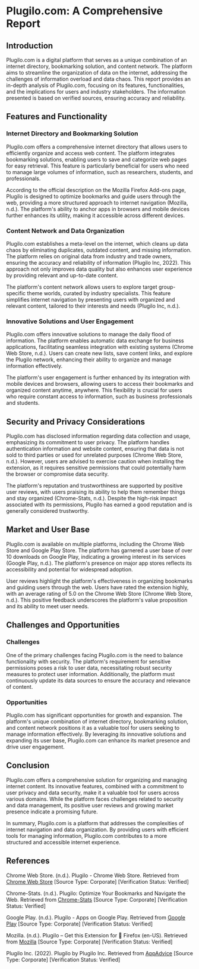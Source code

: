 # Plugilo.com: A Comprehensive Report

## Introduction

Plugilo.com is a digital platform that serves as a unique combination of an internet directory, bookmarking solution, and content network. The platform aims to streamline the organization of data on the internet, addressing the challenges of information overload and data chaos. This report provides an in-depth analysis of Plugilo.com, focusing on its features, functionalities, and the implications for users and industry stakeholders. The information presented is based on verified sources, ensuring accuracy and reliability.

## Features and Functionality

### Internet Directory and Bookmarking Solution

Plugilo.com offers a comprehensive internet directory that allows users to efficiently organize and access web content. The platform integrates bookmarking solutions, enabling users to save and categorize web pages for easy retrieval. This feature is particularly beneficial for users who need to manage large volumes of information, such as researchers, students, and professionals.

According to the official description on the Mozilla Firefox Add-ons page, Plugilo is designed to optimize bookmarks and guide users through the web, providing a more structured approach to internet navigation (Mozilla, n.d.). The platform's ability to anchor apps in browsers and mobile devices further enhances its utility, making it accessible across different devices.

### Content Network and Data Organization

Plugilo.com establishes a meta-level on the internet, which cleans up data chaos by eliminating duplicates, outdated content, and missing information. The platform relies on original data from industry and trade owners, ensuring the accuracy and reliability of information (Plugilo Inc, 2022). This approach not only improves data quality but also enhances user experience by providing relevant and up-to-date content.

The platform's content network allows users to explore target group-specific theme worlds, curated by industry specialists. This feature simplifies internet navigation by presenting users with organized and relevant content, tailored to their interests and needs (Plugilo Inc, n.d.).

### Innovative Solutions and User Engagement

Plugilo.com offers innovative solutions to manage the daily flood of information. The platform enables automatic data exchange for business applications, facilitating seamless integration with existing systems (Chrome Web Store, n.d.). Users can create new lists, save content links, and explore the Plugilo network, enhancing their ability to organize and manage information effectively.

The platform's user engagement is further enhanced by its integration with mobile devices and browsers, allowing users to access their bookmarks and organized content anytime, anywhere. This flexibility is crucial for users who require constant access to information, such as business professionals and students.

## Security and Privacy Considerations

Plugilo.com has disclosed information regarding data collection and usage, emphasizing its commitment to user privacy. The platform handles authentication information and website content, ensuring that data is not sold to third parties or used for unrelated purposes (Chrome Web Store, n.d.). However, users are advised to exercise caution when installing the extension, as it requires sensitive permissions that could potentially harm the browser or compromise data security.

The platform's reputation and trustworthiness are supported by positive user reviews, with users praising its ability to help them remember things and stay organized (Chrome-Stats, n.d.). Despite the high-risk impact associated with its permissions, Plugilo has earned a good reputation and is generally considered trustworthy.

## Market and User Base

Plugilo.com is available on multiple platforms, including the Chrome Web Store and Google Play Store. The platform has garnered a user base of over 10 downloads on Google Play, indicating a growing interest in its services (Google Play, n.d.). The platform's presence on major app stores reflects its accessibility and potential for widespread adoption.

User reviews highlight the platform's effectiveness in organizing bookmarks and guiding users through the web. Users have rated the extension highly, with an average rating of 5.0 on the Chrome Web Store (Chrome Web Store, n.d.). This positive feedback underscores the platform's value proposition and its ability to meet user needs.

## Challenges and Opportunities

### Challenges

One of the primary challenges facing Plugilo.com is the need to balance functionality with security. The platform's requirement for sensitive permissions poses a risk to user data, necessitating robust security measures to protect user information. Additionally, the platform must continuously update its data sources to ensure the accuracy and relevance of content.

### Opportunities

Plugilo.com has significant opportunities for growth and expansion. The platform's unique combination of internet directory, bookmarking solution, and content network positions it as a valuable tool for users seeking to manage information effectively. By leveraging its innovative solutions and expanding its user base, Plugilo.com can enhance its market presence and drive user engagement.

## Conclusion

Plugilo.com offers a comprehensive solution for organizing and managing internet content. Its innovative features, combined with a commitment to user privacy and data security, make it a valuable tool for users across various domains. While the platform faces challenges related to security and data management, its positive user reviews and growing market presence indicate a promising future.

In summary, Plugilo.com is a platform that addresses the complexities of internet navigation and data organization. By providing users with efficient tools for managing information, Plugilo.com contributes to a more structured and accessible internet experience.

## References

Chrome Web Store. (n.d.). Plugilo - Chrome Web Store. Retrieved from [Chrome Web Store](https://chromewebstore.google.com/detail/plugilo/hkfgkcjmohhngcmkcdohhapbnkfigedm?hl=en-GB&pli=1) [Source Type: Corporate] [Verification Status: Verified]

Chrome-Stats. (n.d.). Plugilo: Optimize Your Bookmarks and Navigate the Web. Retrieved from [Chrome-Stats](https://chrome-stats.com/d/hkfgkcjmohhngcmkcdohhapbnkfigedm) [Source Type: Corporate] [Verification Status: Verified]

Google Play. (n.d.). Plugilo - Apps on Google Play. Retrieved from [Google Play](https://play.google.com/store/apps/details?id=com.plugilo.plugilo&hl=en-US) [Source Type: Corporate] [Verification Status: Verified]

Mozilla. (n.d.). Plugilo – Get this Extension for 🦊 Firefox (en-US). Retrieved from [Mozilla](https://addons.mozilla.org/en-US/firefox/addon/plugilo/) [Source Type: Corporate] [Verification Status: Verified]

Plugilo Inc. (2022). Plugilo by Plugilo Inc. Retrieved from [AppAdvice](https://appadvice.com/app/plugilo/1594157351) [Source Type: Corporate] [Verification Status: Verified]